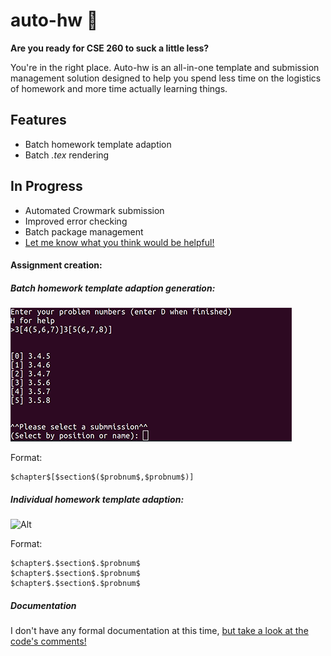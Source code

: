 auto-hw :dizzy:
===============

**Are you ready for CSE 260 to suck a little less?**

You're in the right place. Auto-hw is an all-in-one template and submission
management solution designed to help you spend less time on the logistics of
homework and more time actually learning things.

Features
--------
* Batch homework template adaption
* Batch _.tex_ rendering

In Progress
-----------
* Automated Crowmark submission
* Improved error checking
* Batch package management
* [Let me know what you think would be helpful!](mailto:jarektroyer@gmail.com)

#### Assignment creation:

##### Batch homework template adaption generation:
![Alt](batch.png)

Format:
~~~~
$chapter$[$section$($probnum$,$probnum$)]
~~~~

##### Individual homework template adaption:
![Alt](ind.png)

Format:
~~~~
$chapter$.$section$.$probnum$
$chapter$.$section$.$probnum$
$chapter$.$section$.$probnum$
~~~~

##### Documentation

I don't have any formal documentation at this time, [but take a look at the code's comments!]()
